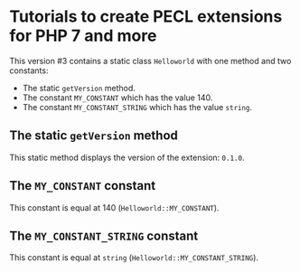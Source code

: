 Tutorials to create PECL extensions for PHP 7 and more
======================================================

This version #3 contains a static class `Helloworld` with one method and
two constants:

* The static `getVersion` method.
* The constant `MY_CONSTANT` which has the value 140.
* The constant `MY_CONSTANT_STRING` which has the value `string`.

The static `getVersion` method
------------------------------

This static method displays the version of the extension: `0.1.0`.

The `MY_CONSTANT` constant
--------------------------

This constant is equal at 140 (`Helloworld::MY_CONSTANT`).

The `MY_CONSTANT_STRING` constant
---------------------------------

This constant is equal at `string` (`Helloworld::MY_CONSTANT_STRING`).
